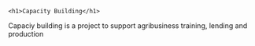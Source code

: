 
    
    <h1>Capacity Building</h1>
    


Capaciy building is a project to support agribusiness training, lending and production
